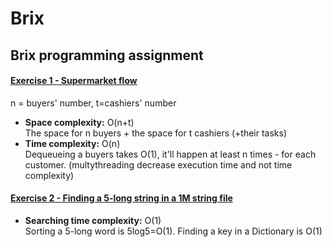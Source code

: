 # Brix
## Brix programming assignment

#### [Exercise 1 - Supermarket flow](https://github.com/malkag/Brix/tree/master/Supermarket)
n = buyers' number, t=cashiers' number
- **Space complexity:** O(n+t)\
   The space for n buyers + the space for t cashiers (+their tasks)
- **Time complexity:** O(n)\
   Dequeueing a buyers takes O(1), it'll happen at least n times - for each customer. (multythreading decrease execution time and not time complexity)
 
#### [Exercise 2 - Finding a 5-long string in a 1M string file](https://github.com/malkag/Brix/tree/master/FindInFile)
- **Searching time complexity:** O(1)\
  Sorting a 5-long word is 5log5=O(1). Finding a key in a Dictionary is O(1)
